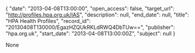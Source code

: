{
  "date": "2013-04-08T13:00:00", 
  "open_access": false, 
  "target_url": "http://profiles.hpa.org.uk/IAS", 
  "description": null, 
  "end_date": null, 
  "title": "HPA Health Profiles", 
  "record_id": "20130408T130000/EgazHZQUkRKLdRWQ4DbTUw==", 
  "publisher": "hpa.org.uk", 
  "start_date": "2013-04-08T13:00:00Z", 
  "subject": null
}

None